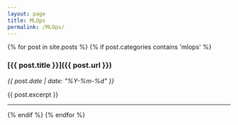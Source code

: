 ```yaml
---
layout: page
title: MLOps
permalink: /MLOps/
---
```


{% for post in site.posts %}
  {% if post.categories contains 'mlops' %}
### [{{ post.title }}]({{ post.url }})
*{{ post.date | date: "%Y-%m-%d" }}*

{{ post.excerpt }}

---
  {% endif %}
{% endfor %}
